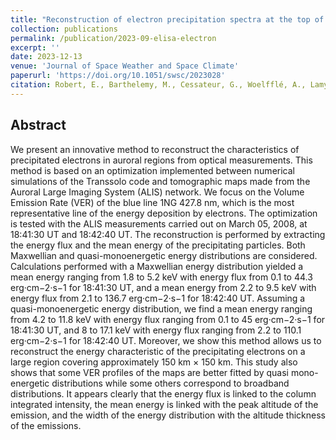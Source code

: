 ```yaml
---
title: "Reconstruction of electron precipitation spectra at the top of the upper atmosphere using 427.8 nm auroral images"
collection: publications
permalink: /publication/2023-09-elisa-electron
excerpt: ''
date: 2023-12-13
venue: 'Journal of Space Weather and Space Climate'
paperurl: 'https://doi.org/10.1051/swsc/2023028'
citation: Robert, E., Barthelemy, M., Cessateur, G., Woelfflé, A., Lamy, H., Bouriat, S., ... & Biree, L. (2023). Reconstruction of electron precipitation spectra at the top of the upper atmosphere using 427.8 nm auroral images. *Journal of Space Weather and Space Climate*, 13, 30.'
---
```


## Abstract
We present an innovative method to reconstruct the characteristics of precipitated electrons in auroral regions from optical measurements. This method is based on an optimization implemented between numerical simulations of the Transsolo code and tomographic maps made from the Auroral Large Imaging System (ALIS) network. We focus on the Volume Emission Rate (VER) of the blue line  1NG 427.8 nm, which is the most representative line of the energy deposition by electrons. The optimization is tested with the ALIS measurements carried out on March 05, 2008, at 18:41:30 UT and 18:42:40 UT. The reconstruction is performed by extracting the energy flux and the mean energy of the precipitating particles. Both Maxwellian and quasi-monoenergetic energy distributions are considered. Calculations performed with a Maxwellian energy distribution yielded a mean energy ranging from 1.8 to 5.2 keV with energy flux from 0.1 to 44.3 erg·cm−2·s−1 for 18:41:30 UT, and a mean energy from 2.2 to 9.5 keV with energy flux from 2.1 to 136.7 erg·cm−2·s−1 for 18:42:40 UT. Assuming a quasi-monoenergetic energy distribution, we find a mean energy ranging from 4.2 to 11.8 keV with energy flux ranging from 0.1 to 45 erg·cm−2·s−1 for 18:41:30 UT, and 8 to 17.1 keV with energy flux ranging from 2.2 to 110.1 erg·cm−2·s−1 for 18:42:40 UT. Moreover, we show this method allows us to reconstruct the energy characteristic of the precipitating electrons on a large region covering approximately 150 km × 150 km. This study also shows that some VER profiles of the maps are better fitted by quasi mono-energetic distributions while some others correspond to broadband distributions. It appears clearly that the energy flux is linked to the column integrated intensity, the mean energy is linked with the peak altitude of the emission, and the width of the energy distribution with the altitude thickness of the emissions.


